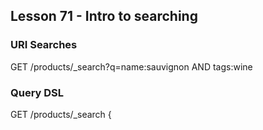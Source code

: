 ## Lesson 71 - Intro to searching

### URI Searches

GET /products/_search?q=name:sauvignon AND tags:wine

### Query DSL

GET /products/_search
{
